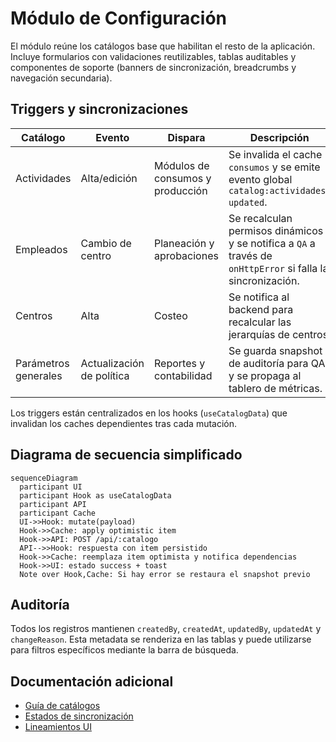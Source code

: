 # Módulo de Configuración

El módulo reúne los catálogos base que habilitan el resto de la aplicación. Incluye formularios con validaciones reutilizables, tablas auditables y componentes de soporte (banners de sincronización, breadcrumbs y navegación secundaria).

## Triggers y sincronizaciones

| Catálogo | Evento | Dispara | Descripción |
| --- | --- | --- | --- |
| Actividades | Alta/edición | Módulos de consumos y producción | Se invalida el cache `consumos` y se emite evento global `catalog:actividades-updated`. |
| Empleados | Cambio de centro | Planeación y aprobaciones | Se recalculan permisos dinámicos y se notifica a `QA` a través de `onHttpError` si falla la sincronización. |
| Centros | Alta | Costeo | Se notifica al backend para recalcular las jerarquías de centros. |
| Parámetros generales | Actualización de política | Reportes y contabilidad | Se guarda snapshot de auditoría para QA y se propaga al tablero de métricas. |

Los triggers están centralizados en los hooks (`useCatalogData`) que invalidan los caches dependientes tras cada mutación.

## Diagrama de secuencia simplificado

```mermaid
sequenceDiagram
  participant UI
  participant Hook as useCatalogData
  participant API
  participant Cache
  UI->>Hook: mutate(payload)
  Hook->>Cache: apply optimistic item
  Hook->>API: POST /api/:catalogo
  API-->>Hook: respuesta con item persistido
  Hook->>Cache: reemplaza item optimista y notifica dependencias
  Hook->>UI: estado success + toast
  Note over Hook,Cache: Si hay error se restaura el snapshot previo
```

## Auditoría

Todos los registros mantienen `createdBy`, `createdAt`, `updatedBy`, `updatedAt` y `changeReason`. Esta metadata se renderiza en las tablas y puede utilizarse para filtros específicos mediante la barra de búsqueda.

## Documentación adicional

- [Guía de catálogos](../../../frontend-description/catalogos.md)
- [Estados de sincronización](../../../frontend-description/asientos-control.md)
- [Lineamientos UI](../../../frontend-description/ui-ux-guidelines.md)
